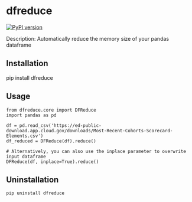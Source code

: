 # dfreduce

[![PyPI version](https://badge.fury.io/py/dfreduce.svg)](https://badge.fury.io/py/dfreduce)

Description: Automatically reduce the memory size of your pandas dataframe

## Installation
pip install dfreduce

## Usage
```
from dfreduce.core import DFReduce
import pandas as pd

df = pd.read_csv('https://ed-public-download.app.cloud.gov/downloads/Most-Recent-Cohorts-Scorecard-Elements.csv')
df_reduced = DFReduce(df).reduce()

# Alternatively, you can also use the inplace parameter to overwrite input dataframe
DFReduce(df, inplace=True).reduce()
```

## Uninstallation

```
pip uninstall dfreduce
```
